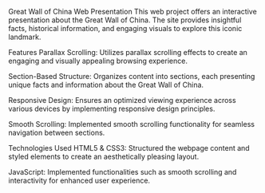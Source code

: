 Great Wall of China Web Presentation
This web project offers an interactive presentation about the Great Wall of China. The site provides insightful facts, historical information, and engaging visuals to explore this iconic landmark.

Features
Parallax Scrolling: Utilizes parallax scrolling effects to create an engaging and visually appealing browsing experience.

Section-Based Structure: Organizes content into sections, each presenting unique facts and information about the Great Wall of China.

Responsive Design: Ensures an optimized viewing experience across various devices by implementing responsive design principles.

Smooth Scrolling: Implemented smooth scrolling functionality for seamless navigation between sections.

Technologies Used
HTML5 & CSS3: Structured the webpage content and styled elements to create an aesthetically pleasing layout.

JavaScript: Implemented functionalities such as smooth scrolling and interactivity for enhanced user experience.



